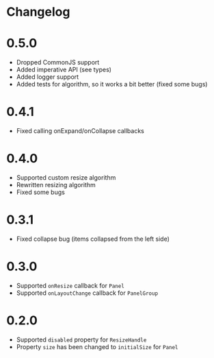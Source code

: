# Changelog

# 0.5.0

- Dropped CommonJS support
- Added imperative API (see types)
- Added logger support
- Added tests for algorithm, so it works a bit better (fixed some bugs)

# 0.4.1

- Fixed calling onExpand/onCollapse callbacks

# 0.4.0

- Supported custom resize algorithm
- Rewritten resizing algorithm
- Fixed some bugs

# 0.3.1

- Fixed collapse bug (items collapsed from the left side)

# 0.3.0

- Supported `onResize` callback for `Panel`
- Supported `onLayoutChange` callback for `PanelGroup`

# 0.2.0

- Supported `disabled` property for `ResizeHandle`
- Property `size` has been changed to `initialSize` for `Panel`
